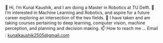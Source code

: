 👋 Hi, I’m Kunal Kaushik, and I am doing a Master in Robotics at TU Delft.
👀 I’m interested in Machine Learning and Robotics, and aspire for a future career exploring an intersection of the two fields.
🌱 I have taken and am taking courses pertaining to deep learning, computer vision, machine perception, and planning and decision making.
📫 How to reach me ...
   Email : kunalkaushik2505@gmail.com 

   
 
